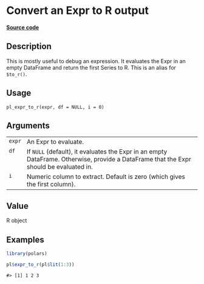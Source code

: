
# Convert an Expr to R output

[**Source code**](https://github.com/pola-rs/r-polars/tree/main/R/expr__expr.R#L3207)

## Description

This is mostly useful to debug an expression. It evaluates the Expr in
an empty DataFrame and return the first Series to R. This is an alias
for <code style="white-space: pre;">$to_r()</code>.

## Usage

<pre><code class='language-R'>pl_expr_to_r(expr, df = NULL, i = 0)
</code></pre>

## Arguments

<table>
<tr>
<td style="white-space: nowrap; font-family: monospace; vertical-align: top">
<code id="pl_expr_to_r_:_expr">expr</code>
</td>
<td>
An Expr to evaluate.
</td>
</tr>
<tr>
<td style="white-space: nowrap; font-family: monospace; vertical-align: top">
<code id="pl_expr_to_r_:_df">df</code>
</td>
<td>
If <code>NULL</code> (default), it evaluates the Expr in an empty
DataFrame. Otherwise, provide a DataFrame that the Expr should be
evaluated in.
</td>
</tr>
<tr>
<td style="white-space: nowrap; font-family: monospace; vertical-align: top">
<code id="pl_expr_to_r_:_i">i</code>
</td>
<td>
Numeric column to extract. Default is zero (which gives the first
column).
</td>
</tr>
</table>

## Value

R object

## Examples

``` r
library(polars)

pl$expr_to_r(pl$lit(1:3))
```

    #> [1] 1 2 3
